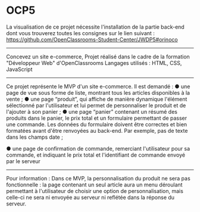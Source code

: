 # OCP5
La visualisation de ce projet nécessite l'installation de la partie back-end dont vous trouverez toutes les consignes sur le lien suivant :
https://github.com/OpenClassrooms-Student-Center/JWDP5#orinoco
**************************************************************************************************
Concevez un site e-commerce,
Projet réalisé dans le cadre de la formation "Développeur Web" d'OpenClassrooms
Langages utilisés : HTML, CSS, JavaScript
**************************************************************************************************
Ce projet représente le MVP d'un site e-commerce. Il est demandé :
● une page de vue sous forme de liste, montrant tous les articles disponibles
à la vente ;
● une page “produit”, qui affiche de manière dynamique l'élément
sélectionné par l'utilisateur et lui permet de personnaliser le produit et de
l'ajouter à son panier ;
● une page “panier” contenant un résumé des produits dans le panier, le prix
total et un formulaire permettant de passer une commande. Les données
du formulaire doivent être correctes et bien formatées avant d'être
renvoyées au back-end. Par exemple, pas de texte dans les champs date ;

● une page de confirmation de commande, remerciant l'utilisateur pour sa
commande, et indiquant le prix total et l'identifiant de commande envoyé
par le serveur

**************************************************************************************************

Pour information : Dans ce MVP, la personnalisation du produit ne sera pas fonctionnelle : la page
contenant un seul article aura un menu déroulant permettant à l'utilisateur de
choisir une option de personnalisation, mais celle-ci ne sera ni envoyée au serveur
ni reflétée dans la réponse du serveur.
